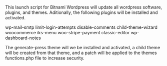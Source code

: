 This launch script for Bitnami Wordpress will update all wordpress software, plugins, and themes.
Aditionally, the following plugins will be installed and activated.

  wp-mail-smtp 
limit-login-attempts
disable-comments
child-theme-wizard
woocommerce
iks-menu
woo-stripe-payment
classic-editor
wp-dashboard-notes

The generate-press theme will we be installed and activated, a child theme will be created from that theme, and a patch will be applied to the themes functions.php file to increase security. 
